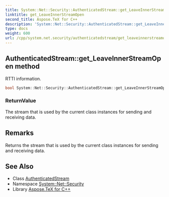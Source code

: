 ```yaml
---
title: System::Net::Security::AuthenticatedStream::get_LeaveInnerStreamOpen method
linktitle: get_LeaveInnerStreamOpen
second_title: Aspose.TeX for C++
description: 'System::Net::Security::AuthenticatedStream::get_LeaveInnerStreamOpen method. RTTI information in C++.'
type: docs
weight: 600
url: /cpp/system.net.security/authenticatedstream/get_leaveinnerstreamopen/
---
```

## AuthenticatedStream::get_LeaveInnerStreamOpen method


RTTI information.

```cpp
bool System::Net::Security::AuthenticatedStream::get_LeaveInnerStreamOpen() const
```


### ReturnValue

The stream that is used by the current class instances for sending and receiving data.
## Remarks


Returns the stream that is used by the current class instances for sending and receiving data. 
## See Also

* Class [AuthenticatedStream](../)
* Namespace [System::Net::Security](../../)
* Library [Aspose.TeX for C++](../../../)
